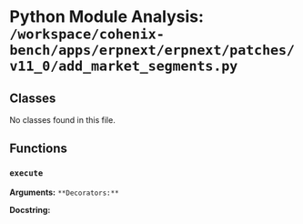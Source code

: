 # Python Module Analysis: `/workspace/cohenix-bench/apps/erpnext/erpnext/patches/v11_0/add_market_segments.py`

## Classes

No classes found in this file.


## Functions

### `execute`
**Arguments:** ``
**Decorators:** ``

**Docstring:**
```

```

